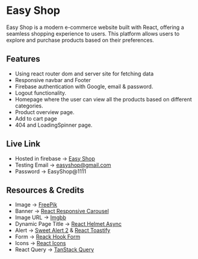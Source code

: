 # Easy Shop

Easy Shop is a modern e-commerce website built with React, offering a seamless shopping experience to users. This platform allows users to explore and purchase products based on their preferences.

## Features

- Using react router dom and server site for fetching data
- Responsive navbar and Footer
- Firebase authentication with Google, email & password.
- Logout functionality.
- Homepage where the user can view all the products based on different categories.
- Product overview page.
- Add to cart page
- 404 and LoadingSpinner page.

## Live Link

<!-- TODO: Website Live Link Here -->

- Hosted in firebase -> [Easy Shop](https://easy-shop-387f9.web.app/)
- Testing Email -> easyshop@gmail.com
- Password -> EasyShop@1111

## Resources & Credits

- Image -> [FreePik](https://www.freepik.com/)
- Banner -> [React Responsive Carousel](https://www.npmjs.com/package/react-responsive-carousel)
- Image URL -> [Imgbb](https://imgbb.com/)
- Dynamic Page Title -> [React Helmet Async](https://www.npmjs.com/package/react-helmet-async?activeTab=versions)
- Alert -> [Sweet Alert 2](https://sweetalert2.github.io/) & [React Toastify](https://www.npmjs.com/package/react-toastify)
- Form -> [Reack Hook Form](https://react-hook-form.com/)
- Icons -> [React Icons](https://react-icons.github.io/react-icons/)
- React Query -> [TanStack Query](https://tanstack.com/query/latest)
